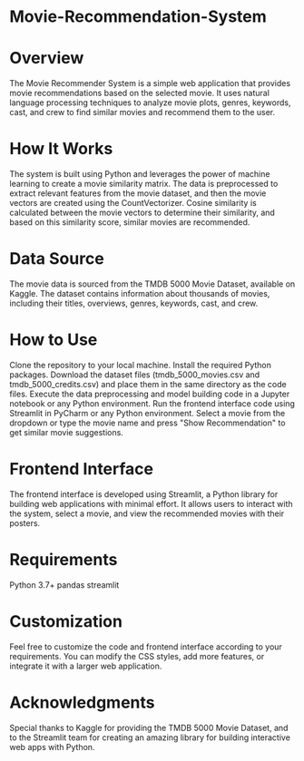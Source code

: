 # Movie-Recommendation-System
# Overview
The Movie Recommender System is a simple web application that provides movie recommendations based on the selected movie. It uses natural language processing techniques to analyze movie plots, genres, keywords, cast, and crew to find similar movies and recommend them to the user.

# How It Works
The system is built using Python and leverages the power of machine learning to create a movie similarity matrix. The data is preprocessed to extract relevant features from the movie dataset, and then the movie vectors are created using the CountVectorizer. Cosine similarity is calculated between the movie vectors to determine their similarity, and based on this similarity score, similar movies are recommended.

# Data Source
The movie data is sourced from the TMDB 5000 Movie Dataset, available on Kaggle. The dataset contains information about thousands of movies, including their titles, overviews, genres, keywords, cast, and crew.

# How to Use
Clone the repository to your local machine.
Install the required Python packages.
Download the dataset files (tmdb_5000_movies.csv and tmdb_5000_credits.csv) and place them in the same directory as the code files.
Execute the data preprocessing and model building code in a Jupyter notebook or any Python environment.
Run the frontend interface code using Streamlit in PyCharm or any Python environment.
Select a movie from the dropdown or type the movie name and press "Show Recommendation" to get similar movie suggestions.

# Frontend Interface
The frontend interface is developed using Streamlit, a Python library for building web applications with minimal effort. It allows users to interact with the system, select a movie, and view the recommended movies with their posters.

# Requirements
Python 3.7+
pandas
streamlit

# Customization
Feel free to customize the code and frontend interface according to your requirements. You can modify the CSS styles, add more features, or integrate it with a larger web application.

# Acknowledgments
Special thanks to Kaggle for providing the TMDB 5000 Movie Dataset, and to the Streamlit team for creating an amazing library for building interactive web apps with Python.
